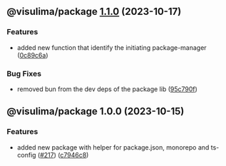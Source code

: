 ## @visulima/package [1.1.0](https://github.com/visulima/visulima/compare/@visulima/package@1.0.0...@visulima/package@1.1.0) (2023-10-17)


### Features

* added new function that identify the initiating package-manager ([0c89c6a](https://github.com/visulima/visulima/commit/0c89c6ae32641f13ad8ac818f69ebc18d6d17f0e))


### Bug Fixes

* removed bun from the dev deps of the package lib ([95c790f](https://github.com/visulima/visulima/commit/95c790f15bc66d6ff0d4b559f4890bb896ff018e))

## @visulima/package 1.0.0 (2023-10-15)


### Features

* added new package with helper for package.json, monorepo and ts-config ([#217](https://github.com/visulima/visulima/issues/217)) ([c7946c8](https://github.com/visulima/visulima/commit/c7946c8a23c0dd715cea396251ba3d88211ce0f3))
